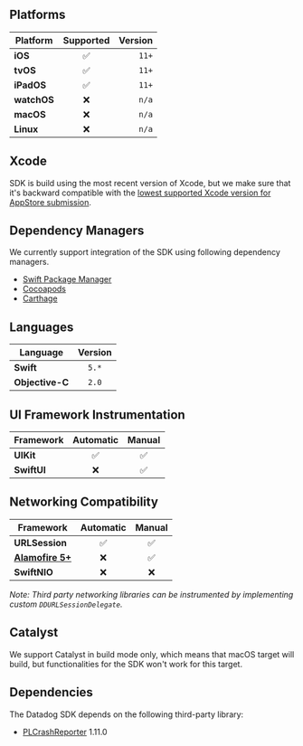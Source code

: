 ## Platforms

| Platform   | Supported |  Version  |
|------------|:---------:|-------:|
| **iOS**    |     ✅    |  `11+` |
| **tvOS**   |     ✅    |  `11+` |
| **iPadOS** |     ✅    |  `11+` |
| **watchOS**|     ❌    |  `n/a` |
| **macOS**  |     ❌    |  `n/a` |
| **Linux**  |     ❌    |  `n/a` |

## Xcode

SDK is build using the most recent version of Xcode, but we make sure that it's backward compatible with the [lowest supported Xcode version for AppStore submission](https://developer.apple.com/news/?id=jd9wcyov).

## Dependency Managers

We currently support integration of the SDK using following dependency managers.
- [Swift Package Manager](https://docs.datadoghq.com/logs/log_collection/ios/?tab=swiftpackagemanagerspm)
- [Cocoapods](https://docs.datadoghq.com/logs/log_collection/ios/?tab=cocoapods)
- [Carthage](https://docs.datadoghq.com/logs/log_collection/ios/?tab=carthage)

## Languages

| Language        |   Version    |
|-----------------|:------------:|
| **Swift**       |     `5.*`    |
| **Objective-C** |     `2.0`    |

## UI Framework Instrumentation

| Framework       |   Automatic  | Manual |
|-----------------|:------------:|:------:|
| **UIKit**       |       ✅     |   ✅    |
| **SwiftUI**     |       ❌     |   ✅    |

## Networking Compatibility
| Framework       |   Automatic  | Manual |
|-----------------|:------------:|:------:|
| **URLSession**  |       ✅     |   ✅    |
|[**Alamofire 5+**](https://github.com/DataDog/dd-sdk-ios/tree/develop/Sources/DatadogExtensions/Alamofire) |       ❌     |   ✅    |
|  **SwiftNIO**   |       ❌     |   ❌    |

*Note: Third party networking libraries can be instrumented by implementing custom `DDURLSessionDelegate`.*

## Catalyst
We support Catalyst in build mode only, which means that macOS target will build, but functionalities for the SDK won't work for this target.

## Dependencies
The Datadog SDK depends on the following third-party library:
- [PLCrashReporter](https://github.com/microsoft/plcrashreporter) 1.11.0